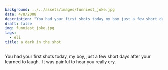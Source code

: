 ```yaml
---
background: ../../assets/images/funniest_joke.jpg
date: 4/8/2008
description: "You had your first shots today my boy just a few short days after your learned to laugh\_ It was pain..."
draft: false
img: funniest_joke.jpg
tags:
  - eli
title: a dark in the shot
---
```


You had your first shots today, my boy, just a few short days after your learned to laugh.  It was painful to hear you really cry.
